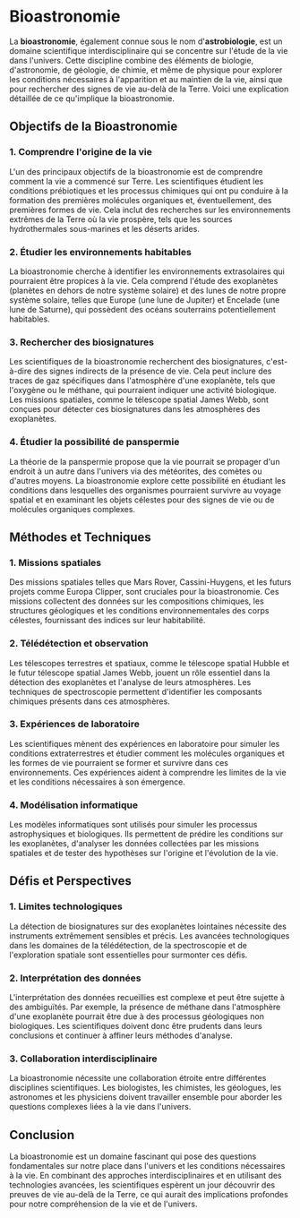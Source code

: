 # Bioastronomie

La **bioastronomie**, également connue sous le nom d'**astrobiologie**, est un domaine scientifique interdisciplinaire qui se concentre sur l'étude de la vie dans l'univers. Cette discipline combine des éléments de biologie, d'astronomie, de géologie, de chimie, et même de physique pour explorer les conditions nécessaires à l'apparition et au maintien de la vie, ainsi que pour rechercher des signes de vie au-delà de la Terre. Voici une explication détaillée de ce qu'implique la bioastronomie.

## Objectifs de la Bioastronomie

### 1. Comprendre l'origine de la vie
L'un des principaux objectifs de la bioastronomie est de comprendre comment la vie a commencé sur Terre. Les scientifiques étudient les conditions prébiotiques et les processus chimiques qui ont pu conduire à la formation des premières molécules organiques et, éventuellement, des premières formes de vie. Cela inclut des recherches sur les environnements extrêmes de la Terre où la vie prospère, tels que les sources hydrothermales sous-marines et les déserts arides.

### 2. Étudier les environnements habitables
La bioastronomie cherche à identifier les environnements extrasolaires qui pourraient être propices à la vie. Cela comprend l'étude des exoplanètes (planètes en dehors de notre système solaire) et des lunes de notre propre système solaire, telles que Europe (une lune de Jupiter) et Encelade (une lune de Saturne), qui possèdent des océans souterrains potentiellement habitables.

### 3. Rechercher des biosignatures
Les scientifiques de la bioastronomie recherchent des biosignatures, c'est-à-dire des signes indirects de la présence de vie. Cela peut inclure des traces de gaz spécifiques dans l'atmosphère d'une exoplanète, tels que l'oxygène ou le méthane, qui pourraient indiquer une activité biologique. Les missions spatiales, comme le télescope spatial James Webb, sont conçues pour détecter ces biosignatures dans les atmosphères des exoplanètes.

### 4. Étudier la possibilité de panspermie
La théorie de la panspermie propose que la vie pourrait se propager d'un endroit à un autre dans l'univers via des météorites, des comètes ou d'autres moyens. La bioastronomie explore cette possibilité en étudiant les conditions dans lesquelles des organismes pourraient survivre au voyage spatial et en examinant les objets célestes pour des signes de vie ou de molécules organiques complexes.

## Méthodes et Techniques

### 1. Missions spatiales
Des missions spatiales telles que Mars Rover, Cassini-Huygens, et les futurs projets comme Europa Clipper, sont cruciales pour la bioastronomie. Ces missions collectent des données sur les compositions chimiques, les structures géologiques et les conditions environnementales des corps célestes, fournissant des indices sur leur habitabilité.

### 2. Télédétection et observation
Les télescopes terrestres et spatiaux, comme le télescope spatial Hubble et le futur télescope spatial James Webb, jouent un rôle essentiel dans la détection des exoplanètes et l'analyse de leurs atmosphères. Les techniques de spectroscopie permettent d'identifier les composants chimiques présents dans ces atmosphères.

### 3. Expériences de laboratoire
Les scientifiques mènent des expériences en laboratoire pour simuler les conditions extraterrestres et étudier comment les molécules organiques et les formes de vie pourraient se former et survivre dans ces environnements. Ces expériences aident à comprendre les limites de la vie et les conditions nécessaires à son émergence.

### 4. Modélisation informatique
Les modèles informatiques sont utilisés pour simuler les processus astrophysiques et biologiques. Ils permettent de prédire les conditions sur les exoplanètes, d'analyser les données collectées par les missions spatiales et de tester des hypothèses sur l'origine et l'évolution de la vie.

## Défis et Perspectives

### 1. Limites technologiques
La détection de biosignatures sur des exoplanètes lointaines nécessite des instruments extrêmement sensibles et précis. Les avancées technologiques dans les domaines de la télédétection, de la spectroscopie et de l'exploration spatiale sont essentielles pour surmonter ces défis.

### 2. Interprétation des données
L'interprétation des données recueillies est complexe et peut être sujette à des ambiguïtés. Par exemple, la présence de méthane dans l'atmosphère d'une exoplanète pourrait être due à des processus géologiques non biologiques. Les scientifiques doivent donc être prudents dans leurs conclusions et continuer à affiner leurs méthodes d'analyse.

### 3. Collaboration interdisciplinaire
La bioastronomie nécessite une collaboration étroite entre différentes disciplines scientifiques. Les biologistes, les chimistes, les géologues, les astronomes et les physiciens doivent travailler ensemble pour aborder les questions complexes liées à la vie dans l'univers.

## Conclusion

La bioastronomie est un domaine fascinant qui pose des questions fondamentales sur notre place dans l'univers et les conditions nécessaires à la vie. En combinant des approches interdisciplinaires et en utilisant des technologies avancées, les scientifiques espèrent un jour découvrir des preuves de vie au-delà de la Terre, ce qui aurait des implications profondes pour notre compréhension de la vie et de l'univers.